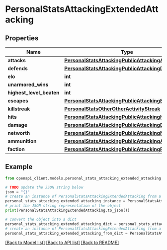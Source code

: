 # PersonalStatsAttackingExtendedAttacking


## Properties

Name | Type | Description | Notes
------------ | ------------- | ------------- | -------------
**attacks** | [**PersonalStatsAttackingPublicAttackingAttacks**](PersonalStatsAttackingPublicAttackingAttacks.md) |  | 
**defends** | [**PersonalStatsAttackingPublicAttackingDefends**](PersonalStatsAttackingPublicAttackingDefends.md) |  | 
**elo** | **int** |  | 
**unarmored_wins** | **int** |  | 
**highest_level_beaten** | **int** |  | 
**escapes** | [**PersonalStatsAttackingPublicAttackingEscapes**](PersonalStatsAttackingPublicAttackingEscapes.md) |  | 
**killstreak** | [**PersonalStatsOtherOtherActivityStreak**](PersonalStatsOtherOtherActivityStreak.md) |  | 
**hits** | [**PersonalStatsAttackingPublicAttackingHits**](PersonalStatsAttackingPublicAttackingHits.md) |  | 
**damage** | [**PersonalStatsAttackingPublicAttackingDamage**](PersonalStatsAttackingPublicAttackingDamage.md) |  | 
**networth** | [**PersonalStatsAttackingPublicAttackingNetworth**](PersonalStatsAttackingPublicAttackingNetworth.md) |  | 
**ammunition** | [**PersonalStatsAttackingPublicAttackingAmmunition**](PersonalStatsAttackingPublicAttackingAmmunition.md) |  | 
**faction** | [**PersonalStatsAttackingPublicAttackingFaction**](PersonalStatsAttackingPublicAttackingFaction.md) |  | 

## Example

```python
from openapi_client.models.personal_stats_attacking_extended_attacking import PersonalStatsAttackingExtendedAttacking

# TODO update the JSON string below
json = "{}"
# create an instance of PersonalStatsAttackingExtendedAttacking from a JSON string
personal_stats_attacking_extended_attacking_instance = PersonalStatsAttackingExtendedAttacking.from_json(json)
# print the JSON string representation of the object
print(PersonalStatsAttackingExtendedAttacking.to_json())

# convert the object into a dict
personal_stats_attacking_extended_attacking_dict = personal_stats_attacking_extended_attacking_instance.to_dict()
# create an instance of PersonalStatsAttackingExtendedAttacking from a dict
personal_stats_attacking_extended_attacking_from_dict = PersonalStatsAttackingExtendedAttacking.from_dict(personal_stats_attacking_extended_attacking_dict)
```
[[Back to Model list]](../README.md#documentation-for-models) [[Back to API list]](../README.md#documentation-for-api-endpoints) [[Back to README]](../README.md)


